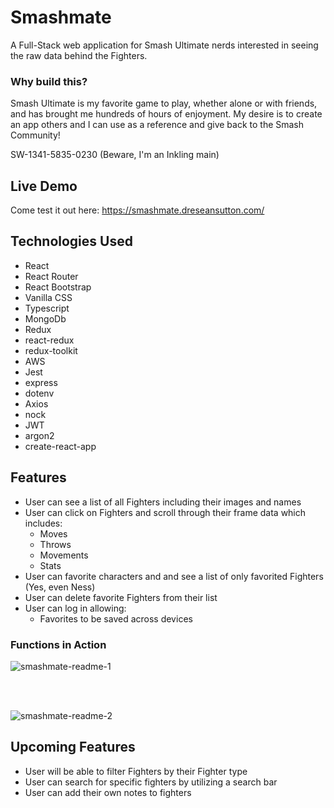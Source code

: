 # Smashmate

A Full-Stack web application for Smash Ultimate nerds interested in seeing the raw data behind the Fighters.

### Why build this?

Smash Ultimate is my favorite game to play, whether alone or with friends, and has brought me hundreds of hours of enjoyment. My desire is to create an app others and I can use as a reference and give back to the Smash Community!

SW-1341-5835-0230 (Beware, I'm an Inkling main)

## Live Demo

Come test it out here: https://smashmate.dreseansutton.com/

## Technologies Used

- React
- React Router
- React Bootstrap
- Vanilla CSS
- Typescript
- MongoDb
- Redux
- react-redux
- redux-toolkit
- AWS
- Jest
- express
- dotenv
- Axios
- nock
- JWT
- argon2
- create-react-app

## Features

- User can see a list of all Fighters including their images and names
- User can click on Fighters and scroll through their frame data which includes:
  - Moves
  - Throws
  - Movements
  - Stats
- User can favorite characters and and see a list of only favorited Fighters (Yes, even Ness)
- User can delete favorite Fighters from their list
- User can log in allowing:
  - Favorites to be saved across devices

### Functions in Action

![smashmate-readme-1](https://user-images.githubusercontent.com/90172283/171958384-4c846a43-c988-4d84-9c49-cbb35439205b.gif)

</br>
</br>

![smashmate-readme-2](https://user-images.githubusercontent.com/90172283/171958406-7d227305-c6f5-4d23-be03-2db26ce79557.gif)

## Upcoming Features

- User will be able to filter Fighters by their Fighter type
- User can search for specific fighters by utilizing a search bar
- User can add their own notes to fighters
